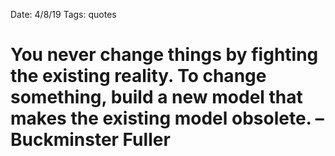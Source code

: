 Date: 4/8/19
Tags: quotes

# You never change things by fighting the existing reality. To change something, build a new model that makes the existing model obsolete. – Buckminster Fuller